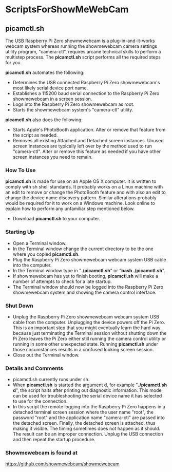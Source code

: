 # ScriptsForShowMeWebCam

## picamctl.sh

The USB Raspberry Pi Zero showmewebcam is a plug-in-and-it-works webcam system whereas running the showmewebcam camera settings utility program, "camera-ctl", requires arcane technical skills to perform a multistep process. The **picamctl.sh** script performs all the required steps for you.

**picamctl.sh** automates the following:

* Determines the USB connected Raspberry Pi Zero showmewebcam's most likely serial device port name.
* Establishes a 115200 baud serial connection to the Raspberry Pi Zero showmewebcam in a screen session.
* Logs into the Raspberry Pi Zero showmewebcam as root.
* Starts the showmewebcam system's "camera-ctl" utility.

**picamctl.sh** also does the following:

* Starts Apple's PhotoBooth application. Alter or remove that feature from the script as needed.
* Removes all existing Attached and Detached screen instances. Unused screen instances are typically left over by the method used to run "camera-ctl". Alter or remove this feature as needed if you have other screen instances you need to remain.

### How To Use

**picamctl.sh** is made for use on an Apple OS X computer. It is written to comply with sh shell standards. It probably works on a Linux machine with an edit to remove or change the PhotoBooth feature and with also an edit to change the device name discovery pattern. Similar alterations probably would be required for it to work on a Windows machine. Look online to explain how to perform any unfamiliar step mentioned below.

* Download **picamctl.sh** to your computer.

### Starting Up

* Open a Terminal window.
* In the Terminal window change the current directory to be the one where you copied **picamctl.sh**.
* Plug the Raspberry Pi Zero showmewebcam webcam system USB cable into the computer.
* In the Terminal window type in "**./picamctl.sh**" or "**bash ./picamctl.sh**".
* If showmewebcam has yet to finish booting, **picamctl.sh** will make a number of attempts to check for a late startup.
* The Terminal window should now be logged into the Raspberry Pi Zero showmewebcam system and showing the camera control interface.

### Shut Down

* Unplug the Raspberry Pi Zero showmewebcam webcam system USB cable from the computer. Unplugging the device powers off the Pi Zero. This is an important step that you might eventually learn the hard way because just terminating the Terminal session without shutting down the Pi Zero leaves the Pi Zero either still running the camera control utility or running in some other unexpected state. Running **picamctl.sh** under those circumstances results in a confused looking screen session.
* Close out the Terminal window.

### Details and Comments

* picamctl.sh currently runs under sh.
* When **picamctl.sh** is started the argument d, for example "**./picamctl.sh  d**", the script halts after printing out diagnostic information. This mode can be used for troubleshooting the serial device name it has selected to use for the connection.
* In this script the remote logging into the Raspberry Pi Zero happens in a detached terminal screen session where the user name "root", the password "root" and the application name "camera-ctl" are passed into the detached screen. Finally, the detached screen is attached, thus making it visible. The timing sometimes does not happen as it should. The result can be an improper connection. Unplug the USB connection and then repeat the startup procedure. 

### Showmewebcam is found at

<https://github.com/showmewebcam/showmewebcam>

